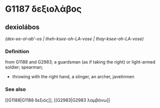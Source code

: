 # G1187 δεξιολάβος

## dexiolábos

_(dex-ee-ol-ab'-os | theh-ksee-oh-LA-vose | thay-ksee-oh-LA-vose)_

### Definition

from G1188 and G2983; a guardsman (as if taking the right) or light-armed soldier; spearman; 

- throwing with the right hand, a slinger, an archer, javelinmen

### See also

[[G1188|G1188 δεξιός]], [[G2983|G2983 λαμβάνω]]
